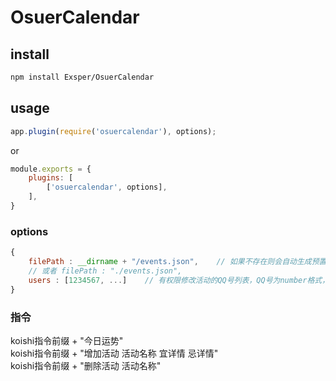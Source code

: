 # OsuerCalendar

## install
```sh
npm install Exsper/OsuerCalendar
```

## usage
```javascript
app.plugin(require('osuercalendar'), options);
```
or
```javascript
module.exports = {
    plugins: [
        ['osuercalendar', options],
    ],
}
```

### options
```javascript
{
    filePath : __dirname + "/events.json",    // 如果不存在则会自动生成预置文件，方便自行修改，省略该项则为插件脚本所在目录
    // 或者 filePath : "./events.json",
    users : [1234567, ...]    // 有权限修改活动的QQ号列表，QQ号为number格式，省略该项则任何人均可修改
}
```

### 指令
koishi指令前缀 + "今日运势"   
koishi指令前缀 + "增加活动 活动名称 宜详情 忌详情"   
koishi指令前缀 + "删除活动 活动名称"   
